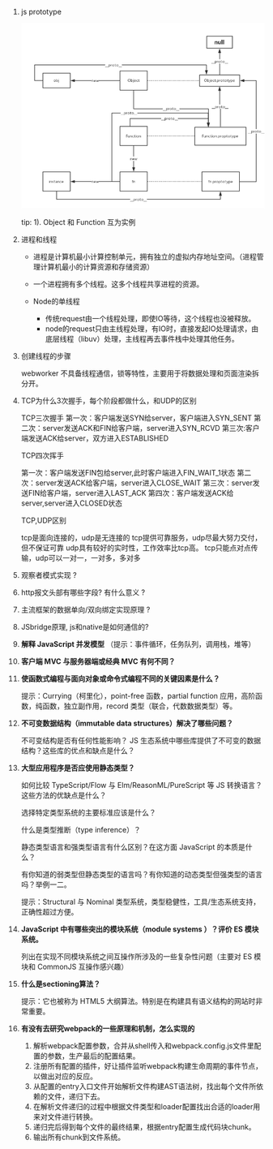 1. js prototype

   <img src="./resource/proto.jpg">

   tip:  1). Object 和 Function 互为实例

2. 进程和线程

   - 进程是计算机最小计算控制单元，拥有独立的虚拟内存地址空间。（进程管理计算机最小的计算资源和存储资源）
   - 一个进程拥有多个线程。这多个线程共享进程的资源。

   

   - Node的单线程
     - 传统request由一个线程处理，即使IO等待，这个线程也没被释放。
     - node的request只由主线程处理，有IO时，直接发起IO处理请求，由底层线程（libuv）处理，主线程再去事件栈中处理其他任务。

   

3. 创建线程的步骤 

   webworker 不具备线程通信，锁等特性，主要用于将数据处理和页面渲染拆分开。

4. TCP为什么3次握手，每个阶段都做什么，和UDP的区别

   TCP三次握手
   第一次：客户端发送SYN给server，客户端进入SYN_SENT
   第二次：server发送ACK和FIN给客户端，server进入SYN_RCVD
   第三次:客户端发送ACK给server，双方进入ESTABLISHED

      TCP四次挥手

      第一次：客户端发送FIN包给server,此时客户端进入FIN_WAIT_1状态
      第二次：server发送ACK给客户端，server进入CLOSE_WAIT
      第三次：server发送FIN给客户端，server进入LAST_ACK
      第四次：客户端发送ACK给server,server进入CLOSED状态

      TCP,UDP区别

      tcp是面向连接的，udp是无连接的
      tcp提供可靠服务，udp尽最大努力交付，但不保证可靠
      udp具有较好的实时性，工作效率比tcp高。
      tcp只能点对点传输，udp可以一对一，一对多，多对多

5. 观察者模式实现 ?

6. http报文头部有哪些字段? 有什么意义 ?

7. 主流框架的数据单向/双向绑定实现原理 ?

8. JSbridge原理, js和native是如何通信的?

9. **解释 JavaScript 并发模型**  （提示：事件循环，任务队列，调用栈，堆等）

10. **客户端 MVC 与服务器端或经典 MVC 有何不同？** 

11. **使函数式编程与面向对象或命令式编程不同的关键因素是什么？**

    提示：Currying（柯里化），point-free 函数，partial function 应用，高阶函数，纯函数，独立副作用，record 类型（联合，代数数据类型）等。

12. **不可变数据结构（immutable data structures）解决了哪些问题？**

    不可变结构是否有任何性能影响？ JS 生态系统中哪些库提供了不可变的数据结构？这些库的优点和缺点是什么？

13. **大型应用程序是否应使用静态类型？**

    如何比较 TypeScript/Flow 与 Elm/ReasonML/PureScript 等 JS 转换语言？这些方法的优缺点是什么？

    选择特定类型系统的主要标准应该是什么？

    什么是类型推断（type inference）？

    静态类型语言和强类型语言有什么区别？在这方面 JavaScript 的本质是什么？

    有你知道的弱类型但静态类型的语言吗？有你知道的动态类型但强类型的语言吗？举例一二。

    提示：Structural 与 Nominal 类型系统，类型稳健性，工具/生态系统支持，正确性超过方便。

14. **JavaScript 中有哪些突出的模块系统（module systems ）？评价 ES 模块系统。**

    列出在实现不同模块系统之间互操作所涉及的一些复杂性问题（主要对 ES 模块和 CommonJS 互操作感兴趣）

15. **什么是sectioning算法？**

    提示：它也被称为 HTML5 大纲算法。特别是在构建具有语义结构的网站时非常重要。

16. **有没有去研究webpack的一些原理和机制，怎么实现的**

    1. 解析webpack配置参数，合并从shell传入和webpack.config.js文件里配置的参数，生产最后的配置结果。
    2. 注册所有配置的插件，好让插件监听webpack构建生命周期的事件节点，以做出对应的反应。
    3. 从配置的entry入口文件开始解析文件构建AST语法树，找出每个文件所依赖的文件，递归下去。
    4. 在解析文件递归的过程中根据文件类型和loader配置找出合适的loader用来对文件进行转换。
    5. 递归完后得到每个文件的最终结果，根据entry配置生成代码块chunk。
    6. 输出所有chunk到文件系统。
